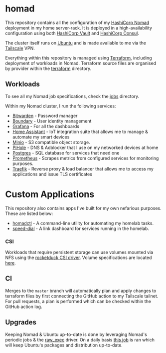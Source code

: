 # homad

This repository contains all the configuration of my [HashiCorp Nomad](https://nomadproject.io) deployment in my
home server-rack. It is deployed in a high-availability configuration using both [HashiCorp Vault](https://www.vaultproject.io/)
and [HashiCorp Consul](https://www.consul.io/).

The cluster itself runs on [Ubuntu](https://ubuntu.com/) and is made available to me via the [Tailscale](https://tailscale.com/) VPN.

Everything within this repository is managed using [Terraform](https://www.terraform.io/), including deployment of
workloads in Nomad. Terraform source files are organised by provider within the [terraform](./terraform) directory.

## Workloads

To see all my Nomad job specifications, check the [jobs](terraform/nomad/jobs) directory.

Within my Nomad cluster, I run the following services:

* [Bitwarden](https://bitwarden.com/) - Password manager
* [Boundary](https://www.boundaryproject.io/) - User identity management
* [Grafana](https://grafana.com/) - For all the dashboards
* [Home Assistant](https://www.home-assistant.io/) - IoT integration suite that allows me to manage & automate my smart devices
* [Minio](https://min.io/) - S3 compatible object storage.
* [PiHole](https://pi-hole.net/) - DNS & Adblocker that I use on my networked devices at home
* [Postgres](https://www.postgresql.org/) - SQL database for services that need one
* [Prometheus](https://prometheus.io/) - Scrapes metrics from configured services for monitoring purposes.
* [Traefik](https://traefik.io/) - Reverse proxy & load balancer that allows me to access my applications and issue TLS certificates

# Custom Applications

This repository also contains apps I've built for my own nefarious purposes. These are listed below:

* [homadctl](apps/homadctl) - A command-line utility for automating my homelab tasks.
* [speed-dial](apps/speed-dial) - A link dashboard for services running in the homelab.

### CSI

Workloads that require persistent storage can use volumes mounted via NFS using the [rocketduck CSI driver](https://gitlab.com/rocketduck/csi-plugin-nfs).
Volume specifications are located [here](terraform/nomad/volumes.tf).

## CI

Merges to the `master` branch will automatically plan and apply changes to terraform files by first connecting the
GitHub action to my Tailscale tailnet. For pull requests, a plan is performed which can be checked within the
GitHub action log.

## Upgrades

Keeping Nomad & Ubuntu up-to-date is done by leveraging Nomad's periodic jobs & the [raw_exec](https://www.nomadproject.io/docs/drivers/raw_exec)
driver. On a daily basis [this job](terraform/nomad/jobs/maintenance/ubuntu-upgrade.nomad) is ran which will keep Ubuntu's packages
and distribution up-to-date.
